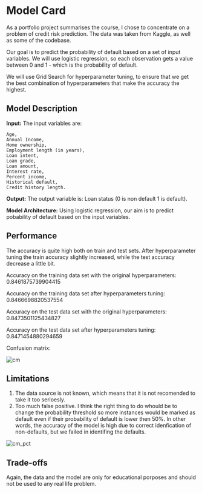 # Model Card

As a portfolio project summarises the course, I chose to concentrate on a problem of credit risk prediction. The data was taken from Kaggle, as well as some of the codebase.

Our goal is to predict the probability of default based on a set of input variables. We will use logistic regression, so each observation gets a value between 0 and 1 - which is the probability of default.

We will use Grid Search for hyperparameter tuning, to ensure that we get the best combination of hyperparameters that make the accuracy the highest.

## Model Description

**Input:** The input variables are: 


	Age,
	Annual Income,
	Home ownership,
	Employment length (in years),
	Loan intent,
	Loan grade,
	Loan amount,
	Interest rate,
	Percent income,
	Historical default,
	Credit history length.

**Output:** The output variable is: Loan status (0 is non default 1 is default).

**Model Architecture:** Using logistic regression, our aim is to predict pobability of default based on the input variables. 

## Performance

The accuracy is quite high both on train and test sets. After hyperparameter tuning the train accuracy slightly increased, while the test accuracy decrease a little bit. 

Accuracy on the training data set with the original hyperparameters:  0.8461875739904415

Accuracy on the training data set after hyperparameters tuning:  0.8466698820537554

Accuracy on the test data set with the original hyperparameters:  0.8473501125434827

Accuracy on the test data set after hyperparameters tuning:  0.8471454880294659


Confusion matrix:

![cm](https://github.com/SinaiHirsh/Portfolio-Project/assets/135940841/5537f645-10a1-4d7c-91e2-a518260ec20f)


## Limitations

1. The data source is not known, which means that it is not recomended to take it too serioesly. 
2. Too much false positive. I think the right thing to do whould be to change the probability threshold so more instances would be marked as default even if their probability of default is lower then 50%. In other words, the accuracy of the model is high due to correct idenfication of non-defaults, but we failed in identifing the defaults. 


![cm_pct](https://github.com/SinaiHirsh/Portfolio-Project/assets/135940841/1df8f945-9b2b-4e53-9425-259451e123bf)


## Trade-offs

Again, the data and the model are only for educational porposes and should not be used to any real life problem. 
